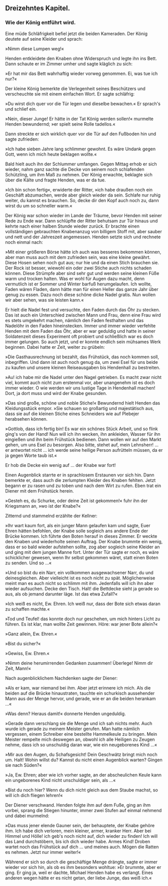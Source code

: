 
<h2>Dreizehntes Kapitel.</h2>

<h3>Wie der König entführt wird.</h3>

Eine müde Schläfrigkeit befiel jetzt die beiden Kameraden. Der
König deutete auf seine Kleider und sprach:

»Nimm diese Lumpen weg!«

Henden entkleidete den Knaben ohne Widerspruch und legte ihn
ins Bett. Dann schaute er im Zimmer umher und sagte kläglich
zu sich:

»Er hat mir das Bett wahrhaftig wieder vorweg genommen.
Ei, was tue ich nur?«

Der kleine König bemerkte die Verlegenheit seines Beschützers
und verscheuchte sie mit einem einfachen Wort. Er sagte schläfrig:

»Du wirst dich quer vor die Tür legen und dieselbe bewachen.«
Er sprach's und schlief ein.

»Nein, dieser Junge! Er hätte in der Tat König werden sollen!«
murmelte Henden bewundernd; »er spielt seine Rolle tadellos.«

Dann streckte er sich wirklich quer vor die Tür auf den Fußboden
hin und sagte zufrieden:

»Ich habe sieben Jahre lang schlimmer gewohnt. Es wäre Undank
gegen Gott, wenn ich mich heute beklagen wollte.«

Bald hielt auch ihn der Schlummer umfangen. Gegen Mittag
erhob er sich wieder, nahm ganz sachte die Decke von seinem noch
schlafenden Schützling, um ihm Maß zu nehmen. Der König erwachte,
beklagte sich über die Kälte und fragte Henden, was er da tue.

»Ich bin schon fertig«, erwiderte der Ritter, »ich habe draußen
noch ein Geschäft abzumachen, werde aber gleich wieder da sein.
Schlafe nur ruhig weiter, du kannst es brauchen. So, decke dir den
Kopf auch noch zu, dann wirst du um so schneller warm.«

Der König war schon wieder im Lande der Träume, bevor Henden
mit seiner Rede zu Ende war. Dann schlüpfte der Ritter behutsam
zur Tür hinaus und kehrte nach einer halben Stunde wieder zurück.
Er brachte einen vollständigen gebrauchten Knabenanzug von billigem
Stoff mit, aber sauber und nett und der Jahreszeit angemessen.
Henden setzte sich und rechnete noch einmal nach:

»Mit einer größeren Börse hätte ich auch was besseres bekommen
können, aber man muss auch mit dem zufrieden sein, was eine kleine
gewährt. Diese Hosen sehen noch gut aus; nur hie und da einen 
Stich brauchen sie. Der Rock ist besser, wiewohl ein oder zwei Stiche
auch nichts schaden können. Diese Strümpfe aber sind sehr gut und
werden seine kleinen Füße warm und trocken halten. Was er wohl
für Augen dazu macht, denn vermutlich ist er Sommer und Winter
barfuß herumgelaufen. Ich wollte, Faden wären Fladen, dann hätte
man für einen Heller das ganze Jahr über genug zu essen. Dazu
noch diese schöne dicke Nadel gratis. Nun wollen wir aber sehen, was
sie leisten kann.«

Er hielt die Nadel fest und versuchte, den Faden durch das Öhr
zu stecken. Das ist auch ein Unterschied zwischen Mann und Frau,
denn eine Frau wird es stets umgekehrt machen, nämlich den Faden
festhalten und das Nadelöhr in den Faden hineinstecken. Immer
und immer wieder verfehlte Henden mit dem Faden das Öhr, aber
er war geduldig und hatte in seiner Soldatenzeit dieses Experiment
oft probiert und schließlich war es doch immer gelungen. So auch
jetzt, und er konnte endlich sein mühsames Werk beginnen. Dabei
hatte er Zeit, weiter zu grübeln:

»Die Gasthausrechnung ist bezahlt, das Frühstück, das noch
kommen soll, inbegriffen. Und dann ist auch noch genug da, um zwei
Esel für uns beide zu kaufen und unsere kleinen Reiseausgaben bis
Hendenhall zu bestreiten.

»Au! ich habe mir die Nadel unter den Nagel getrieben. Es macht
zwar nicht viel, kommt auch nicht zum erstenmal vor, aber unangenehm
ist es doch immer wieder. O wie werden wir uns lustige Tage in
Hendenhall machen! Dort, ja dort muss und wird der Knabe gesunden.

»Das sind große, schöne und noble Stiche!« Bewundernd hielt
Henden das Kleidungsstück empor. »Sie schauen so großartig und
majestätisch aus, dass sie auf die kleinen Stiche eines Schneiders
wie auf Plebejer herabsehen können.

»Gottlob, dass ich fertig bin! Es war ein schönes Stück Arbeit,
und so flink ging's von der Hand! Nun will ich ihn wecken, ihn ankleiden,
Wasser für ihn eingießen und ihn beim Frühstück bedienen.
Dann wollen wir auf den Markt gehen, um uns Esel zu besorgen.
Also bitte, stehet auf, mein Lehnsherr! ... er antwortet nicht ...
ich werde seine heilige Person aufrütteln müssen, da er ja gegen Worte
taub ist.«

Er hob die Decke ein wenig auf ... der Knabe war fort!

Einen Augenblick starrte er in sprachlosem Erstaunen vor sich hin.
Dann bemerkte er, dass auch die zerlumpten Kleider des Knaben 
fehlten. Jetzt begann er zu rasen und zu toben und nach dem Wirt
zu rufen. Eben trat ein Diener mit dem Frühstück herein.

»Gesteh es, du Schurke, oder deine Zeit ist gekommen!« fuhr ihn
der Kriegsmann an, »wo ist der Knabe?«

Zitternd und stammelnd erzählte der Kellner:

»Ihr wart kaum fort, als ein junger Mann gelaufen kam und
sagte, Euer Ehren hätten befohlen, der Knabe solle sogleich ans
andere Ende der Brücke kommen. Ich führte den Boten herauf in
dieses Zimmer. Er weckte den Knaben und wiederholte seinen Auftrag.
Der Knabe brummte ein wenig, dass er so bald wieder aufstehen
sollte, zog aber sogleich seine Kleider an und ging mit dem
jungen Manne fort. Unter der Tür sagte er noch, es wäre schicklicher
gewesen, wenn Ihr selbst gekommen wäret, statt einen Boten zu
senden. Und so ...«

»Und so bist du ein Narr, ein vollkommen ausgewachsener Narr,
du und deinesgleichen. Aber vielleicht ist es noch nicht zu spät. Möglicherweise
meint man es auch nicht so schlimm mit ihm. Jedenfalls
will ich ihn aber wieder aufsuchen. Decke den Tisch. Halt! die Bettdecke
sieht ja gerade so aus, als ob jemand darunter läge. Ist das
etwa Zufall?«

»Ich weiß es nicht, Ew. Ehren. Ich weiß nur, dass der Bote sich
etwas daran zu schaffen machte.«

»Tod und Teufel! das konnte doch nur geschehen, um mich hinters
Licht zu führen. Es ist klar, man wollte Zeit gewinnen. Höre: war
jener Bote allein?«

»Ganz allein, Ew. Ehren.«

»Bist du sicher?«

»Gewiss, Ew. Ehren.«

»Nimm deine herumirrenden Gedanken zusammen! Überlege!
Nimm dir Zeit, Mann!«

Nach augenblicklichem Nachdenken sagte der Diener:

»Als er kam, war niemand bei ihm. Aber jetzt erinnere ich mich.
Als die beiden auf die Brücke hinaustraten, tauchte ein schurkisch aussehender
Mann aus der Menge hervor, und gerade, wie er an die
beiden herankam ...«

»Was denn? Heraus damit!« donnerte Henden ungeduldig.

»Gerade dann verschlang sie die Menge und ich sah nichts mehr.
Auch wurde ich gerade zu meinem Meister gerufen. Man hatte nämlich
vergessen, einem Schreiber eine bestellte Hammelkeule zu bringen. 
Mein Meister rempelte mich deswegen an, obwohl ich alle Heiligen
zu Zeugen nehme, dass ich so unschuldig daran war, wie ein neugeborenes
Kind ...«

»Mir aus den Augen, du Schafsgesicht! Dein Geschwätz bringt
mich noch um. Halt! Wohin willst du? Kannst du nicht einen Augenblick
warten? Gingen sie nach Süden?«

»Ja, Ew. Ehren; aber wie ich vorher sagte, an der abscheulichen
Keule kann ein ungeborenes Kind nicht unschuldiger sein, als ...«

»Bist du noch hier? Wenn du dich nicht gleich aus dem Staube
machst, so will ich dich fliegen lehren!«

Der Diener verschwand. Henden folgte ihm auf dem Fuße, ging
an ihm vorbei, sprang die Stiegen hinunter, immer zwei Stufen auf
einmal nehmend und dabei murmelnd:

»Das muss jener elende Gauner sein, der behauptete, der Knabe
gehöre ihm. Ich habe dich verloren, mein kleiner, armer, kranker
Herr. Aber bei Himmel und Hölle! ich geb's noch nicht auf, dich
wieder zu finden! Ich will das Land durchstöbern, bis ich dich wieder
habe. Armes Kind! Droben wartet noch das Frühstück auf dich ...
und meines auch. Mögen die Ratten es nehmen. Jetzt nur immer
weiter!«

Während er sich so durch die geschäftige Menge drängte, sagte er
immer wieder vor sich hin, als ob es ihm besonders wohltue: »Er
brummte, aber er ging. Er ging ja, weil er dachte, Michael Henden
habe es verlangt. Eines anderen wegen hätte er es nicht getan, der
liebe Junge, das weiß ich.«

